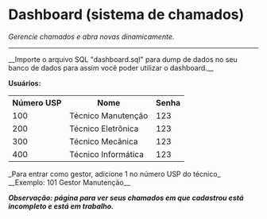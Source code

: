 # Dashboard (sistema de chamados)
_Gerencie chamados e abra novas dinamicamente._
<hr>
__Importe o arquivo SQL "dashboard.sql" para dump de dados no seu banco de dados para assim você poder utilizar o dashboard.__

__Usuários:__
<table>
  <tr>
    <th>Número USP</th>
    <th>Nome</th>
    <th>Senha</th>
  </tr>
  <tr>
    <td>100</td>
    <td>Técnico Manutenção</td>
    <td>123</td>
  </tr>
  <tr>
    <td>200</td>
    <td>Técnico Eletrônica</td>
    <td>123</td>
  </tr>
  <tr>
    <td>300</td>
    <td>Técnico Mecânica</td>
    <td>123</td>
  </tr>
  <tr>
    <td>400</td>
    <td>Técnico Informática</td>
    <td>123</td>
  </tr>

</table>
_Para entrar como gestor, adicione 1 no número USP do técnico_
<br>
__Exemplo: 101 Gestor Manutenção__

__*Observação: página para ver seus chamados em que cadastrou está incompleto e está em trabalho.*__
